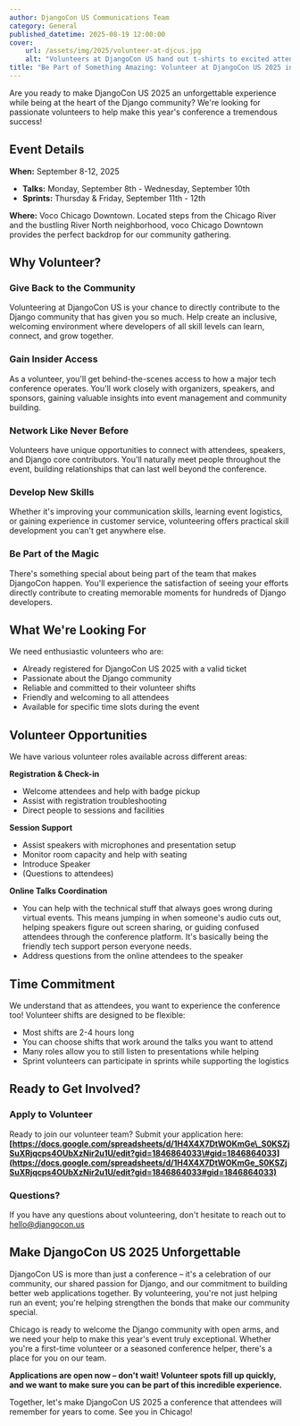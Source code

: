 ```yaml
---
author: DjangoCon US Communications Team
category: General
published_datetime: 2025-08-19 12:00:00
cover:
    url: /assets/img/2025/volunteer-at-djcus.jpg
    alt: "Volunteers at DjangoCon US hand out t-shirts to excited attendees"
title: "Be Part of Something Amazing: Volunteer at DjangoCon US 2025 in Chicago!"
---
```


Are you ready to make DjangoCon US 2025 an unforgettable experience while being at the heart of the Django community? We're looking for passionate volunteers to help make this year's conference a tremendous success\!

## 

## **Event Details**

**When:** September 8-12, 2025

* **Talks:** Monday, September 8th \- Wednesday, September 10th  
* **Sprints:** Thursday & Friday, September 11th \- 12th

**Where:** Voco Chicago Downtown. Located steps from the Chicago River and the bustling River North neighborhood, voco Chicago Downtown provides the perfect backdrop for our community gathering.

## **Why Volunteer?**

### **Give Back to the Community**

Volunteering at DjangoCon US is your chance to directly contribute to the Django community that has given you so much. Help create an inclusive, welcoming environment where developers of all skill levels can learn, connect, and grow together.

### **Gain Insider Access**

As a volunteer, you'll get behind-the-scenes access to how a major tech conference operates. You'll work closely with organizers, speakers, and sponsors, gaining valuable insights into event management and community building.

### **Network Like Never Before**

Volunteers have unique opportunities to connect with attendees, speakers, and Django core contributors. You'll naturally meet people throughout the event, building relationships that can last well beyond the conference.

### **Develop New Skills**

Whether it's improving your communication skills, learning event logistics, or gaining experience in customer service, volunteering offers practical skill development you can't get anywhere else.

### **Be Part of the Magic**

There's something special about being part of the team that makes DjangoCon happen. You'll experience the satisfaction of seeing your efforts directly contribute to creating memorable moments for hundreds of Django developers.

## 

## **What We're Looking For**

We need enthusiastic volunteers who are:

* Already registered for DjangoCon US 2025 with a valid ticket  
* Passionate about the Django community  
* Reliable and committed to their volunteer shifts  
* Friendly and welcoming to all attendees  
* Available for specific time slots during the event

## **Volunteer Opportunities**

We have various volunteer roles available across different areas:

**Registration & Check-in**

* Welcome attendees and help with badge pickup  
* Assist with registration troubleshooting  
* Direct people to sessions and facilities

**Session Support**

* Assist speakers with microphones and presentation setup  
* Monitor room capacity and help with seating  
* Introduce Speaker  
* (Questions to attendees)

**Online Talks  Coordination**

* You can help with the technical stuff that always goes wrong during virtual events. This means jumping in when someone's audio cuts out, helping speakers figure out screen sharing, or guiding confused attendees through the conference platform. It's basically being the friendly tech support person everyone needs.  
* Address questions from the online attendees to the speaker 


## **Time Commitment**

We understand that as attendees, you want to experience the conference too\! Volunteer shifts are designed to be flexible:

* Most shifts are 2-4 hours long  
* You can choose shifts that work around the talks you want to attend  
* Many roles allow you to still listen to presentations while helping   
* Sprint volunteers can participate in sprints while supporting the logistics

## 

## **Ready to Get Involved?**

### **Apply to Volunteer**

Ready to join our volunteer team? Submit your application here: **[https://docs.google.com/spreadsheets/d/1H4X4X7DtWOKmGe\_S0KSZjSuXRjqcps4OUbXzNir2u1U/edit?gid=1846864033\#gid=1846864033](https://docs.google.com/spreadsheets/d/1H4X4X7DtWOKmGe_S0KSZjSuXRjqcps4OUbXzNir2u1U/edit?gid=1846864033#gid=1846864033)** 

### **Questions?**

If you have any questions about volunteering, don't hesitate to reach out to [hello@djangocon.us](mailto:hello@djangocon.us)  

## **Make DjangoCon US 2025 Unforgettable**

DjangoCon US is more than just a conference – it's a celebration of our community, our shared passion for Django, and our commitment to building better web applications together. By volunteering, you're not just helping run an event; you're helping strengthen the bonds that make our community special.

Chicago is ready to welcome the Django community with open arms, and we need your help to make this year's event truly exceptional. Whether you're a first-time volunteer or a seasoned conference helper, there's a place for you on our team.

**Applications are open now – don't wait\! Volunteer spots fill up quickly, and we want to make sure you can be part of this incredible experience.**

Together, let's make DjangoCon US 2025 a conference that attendees will remember for years to come. See you in Chicago\!